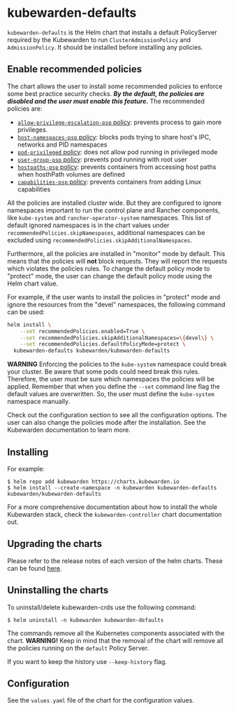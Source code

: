 # kubewarden-defaults

`kubewarden-defaults` is the Helm chart that installs a default PolicyServer
required by the Kubewarden to run `ClusterAdmissionPolicy` and  `AdmissionPolicy`. It should be installed
before installing any policies.


## Enable recommended policies

The chart allows the user to install some recommended policies to enforce some
best practice security checks. ***By the default, the policies are disabled and the
user must enable this feature.*** The recommended policies are:

- [`allow-privilege-escalation-psp` policy](https://github.com/kubewarden/allow-privilege-escalation-psp-policy): prevents process to gain more privileges.
- [`host-namespaces-psp` policy](https://github.com/kubewarden/host-namespaces-psp-policy): blocks pods trying to share host's IPC, networks and PID namespaces
- [`pod-privileged` policy](https://github.com/kubewarden/pod-privileged-policy): does not allow pod running in privileged mode
- [`user-group-psp` policy](https://github.com/kubewarden/user-group-psp-policy): prevents pod running with root user
- [`hostpaths-psp` policy](https://github.com/kubewarden/hostpaths-psp-policy): prevents containers from accessing host paths when  hosthPath volumes are defined
- [`capabilities-psp` policy](https://github.com/kubewarden/capabilities-psp-policy): prevents containers from adding Linux capabilities

All the policies are installed cluster wide. But they are configured to ignore
namespaces important to run the control plane and Rancher components, like
`kube-system` and `rancher-operator-system` namespaces. This list of default
ignored namespaces is in the chart values under
`recommendedPolicies.skipNamespaces`, additional namespaces can be excluded using
`recommendedPolicies.skipAdditionalNamespaces`.

Furthermore, all the policies are installed in "monitor" mode by default. This
means that the policies will **not** block requests. They will report the requests
which violates the policies rules. To change the default policy mode to "protect" mode,
the user can change the default policy mode using the Helm chart value.

For example, if the user wants to install the policies in "protect" mode and ignore the
resources from the "devel" namespaces, the following command can be used:

```bash
helm install \
    --set recommendedPolicies.enabled=True \
    --set recommendedPolicies.skipAdditionalNamespaces=\{devel\} \
    --set recommendedPolicies.defaultPolicyMode=protect \
  kubewarden-defaults kubewarden/kubewarden-defaults
```

**WARNING**
Enforcing the policies to the `kube-system` namespace could break your cluster.
Be aware that some pods could need break this rules. Therefore, the user must be
sure which namespaces the policies will be applied. Remember that when you define the `--set` command line flag the default values are overwritten. So, the
user must define the `kube-system` namespace manually.

Check out the configuration section to see all the configuration options.
The user can also change the policies mode after the installation. See the
Kubewarden documentation to learn more.


## Installing

For example:
```console
$ helm repo add kubewarden https://charts.kubewarden.io
$ helm install --create-namespace -n kubewarden kubewarden-defaults kubewarden/kubewarden-defaults
```

For a more comprehensive documentation about how to install the whole Kubewarden
stack, check the `kubewarden-controller` chart documentation out.

## Upgrading the charts

Please refer to the release notes of each version of the helm charts.
These can be found [here](https://github.com/kubewarden/helm-charts/releases).

## Uninstalling the charts

To uninstall/delete kubewarden-crds use the following command:

```console
$ helm uninstall -n kubewarden kubewarden-defaults
```

The commands remove all the Kubernetes components associated with the chart.
**WARNING!** Keep in mind that the removal of the chart will remove all the
policies running on the `default` Policy Server.

If you want to keep the history use `--keep-history` flag.

## Configuration

See the `values.yaml` file of the chart for the configuration values.
